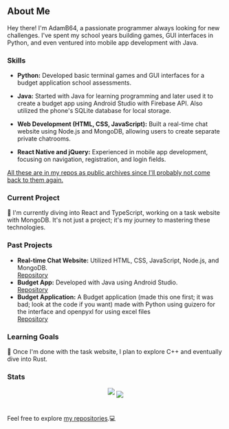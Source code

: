 ## About Me

Hey there! I'm AdamB64, a passionate programmer always looking for new challenges. I've spent my school years building games, GUI interfaces in Python, and even ventured into mobile app development with Java.

### Skills

- **Python:** Developed basic terminal games and GUI interfaces for a budget application school assessments.<br>
  
- **Java:** Started with Java for learning programming and later used it to create a budget app using Android Studio with Firebase API. Also utilized the phone's SQLite database for local storage.<br>

- **Web Development (HTML, CSS, JavaScript):** Built a real-time chat website using Node.js and MongoDB, allowing users to create separate private chatrooms.<br>

- **React Native and jQuery:** Experienced in mobile app development, focusing on navigation, registration, and login fields.

<ins>All these are in my repos as public archives since I'll probably not come back to them again.</ins>

### Current Project

🌱 I'm currently diving into React and TypeScript, working on a task website with MongoDB. It's not just a project; it's my journey to mastering these technologies.

### Past Projects

- **Real-time Chat Website:** Utilized HTML, CSS, JavaScript, Node.js, and MongoDB.<br>
  [Repository](https://github.com/AdamB64/realtime_chat)
- **Budget App:** Developed with Java using
  Android Studio.<br>
  [Repository](https://github.com/AdamB64/Budget)
- **Budget Application:** A Budget application (made this one first; it was bad; look at the code if you want) made with Python using guizero for the interface and openpyxl for using excel files<br>
  [Repository](https://github.com/AdamB64/graded-unit)

### Learning Goals

🔭 Once I'm done with the task website, I plan to explore C++ and eventually dive into Rust.

### Stats
<div align="center">
<img align="center" style="margin-bottom: 1em" src="https://github-readme-stats.vercel.app/api?username=AdamB64&theme=slateorange&count_private=true&show_icons=true&include_all_commits=true" />
<img align="center" src="https://github-readme-stats.vercel.app/api/top-langs/?username=AdamB64&theme=slateorange&layout=compact&langs_count=6" />
</div>
<br>

Feel free to explore [my repositories](https://github.com/AdamB64?tab=repositories).💻

